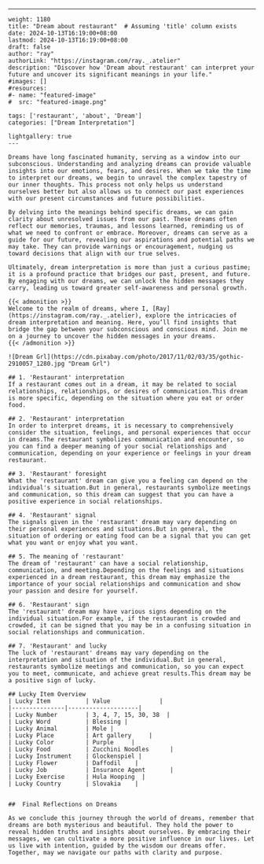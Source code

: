---
    weight: 1180
    title: "Dream about restaurant"  # Assuming 'title' column exists
    date: 2024-10-13T16:19:00+08:00
    lastmod: 2024-10-13T16:19:00+08:00
    draft: false
    author: "ray"
    authorLink: "https://instagram.com/ray._.atelier"
    description: "Discover how 'Dream about restaurant' can interpret your future and uncover its significant meanings in your life."
    #images: []
    #resources:
    #- name: "featured-image"
    #  src: "featured-image.png"
    
    tags: ['restaurant', 'about', 'Dream']
    categories: ["Dream Interpretation"]
    
    lightgallery: true
    ---
    
    Dreams have long fascinated humanity, serving as a window into our subconscious. Understanding and analyzing dreams can provide valuable insights into our emotions, fears, and desires. When we take the time to interpret our dreams, we begin to unravel the complex tapestry of our inner thoughts. This process not only helps us understand ourselves better but also allows us to connect our past experiences with our present circumstances and future possibilities.
    
    By delving into the meanings behind specific dreams, we can gain clarity about unresolved issues from our past. These dreams often reflect our memories, traumas, and lessons learned, reminding us of what we need to confront or embrace. Moreover, dreams can serve as a guide for our future, revealing our aspirations and potential paths we may take. They can provide warnings or encouragement, nudging us toward decisions that align with our true selves.
    
    Ultimately, dream interpretation is more than just a curious pastime; it is a profound practice that bridges our past, present, and future. By engaging with our dreams, we can unlock the hidden messages they carry, leading us toward greater self-awareness and personal growth.
    
    {{< admonition >}}
    Welcome to the realm of dreams, where I, [Ray](https://instagram.com/ray._.atelier), explore the intricacies of dream interpretation and meaning. Here, you’ll find insights that bridge the gap between your subconscious and conscious mind. Join me on a journey to uncover the hidden messages in your dreams.
    {{< /admonition >}}
    
    ![Dream Grl](https://cdn.pixabay.com/photo/2017/11/02/03/35/gothic-2910057_1280.jpg "Dream Grl")
    
    ## 1. 'Restaurant' interpretation
    If a restaurant comes out in a dream, it may be related to social relationships, relationships, or desires of communication.This dream is more specific, depending on the situation where you eat or order food.
    
    ## 2. 'Restaurant' interpretation
    In order to interpret dreams, it is necessary to comprehensively consider the situation, feelings, and personal experiences that occur in dreams.The restaurant symbolizes communication and encounter, so you can find a deeper meaning of your social relationships and communication, depending on your experience or feelings in your dream restaurant.
    
    ## 3. 'Restaurant' foresight
    What the 'restaurant' dream can give you a feeling can depend on the individual's situation.But in general, restaurants symbolize meetings and communication, so this dream can suggest that you can have a positive experience in social relationships.
    
    ## 4. 'Restaurant' signal
    The signals given in the 'restaurant' dream may vary depending on their personal experiences and situations.But in general, the situation of ordering or eating food can be a signal that you can get what you want or enjoy what you want.
    
    ## 5. The meaning of 'restaurant'
    The dream of 'restaurant' can have a social relationship, communication, and meeting.Depending on the feelings and situations experienced in a dream restaurant, this dream may emphasize the importance of your social relationships and communication and show your passion and desire for yourself.
    
    ## 6. 'Restaurant' sign
    The 'restaurant' dream may have various signs depending on the individual situation.For example, if the restaurant is crowded and crowded, it can be signed that you may be in a confusing situation in social relationships and communication.
    
    ## 7. 'Restaurant' and lucky
    The luck of 'restaurant' dreams may vary depending on the interpretation and situation of the individual.But in general, restaurants symbolize meetings and communication, so you can expect you to meet, communicate, and achieve great results.This dream may be a positive sign of lucky.
    
    ## Lucky Item Overview
    | Lucky Item          | Value              |
    |---------------|--------------------|
    | Lucky Number        | 3, 4, 7, 15, 30, 38  |
    | Lucky Word          | Blessing |
    | Lucky Animal        | Mole |
    | Lucky Place         | Art gallery     |
    | Lucky Color         | Purple     |
    | Lucky Food          | Zucchini Noodles      |
    | Lucky Instrument    | Glockenspiel |
    | Lucky Flower        | Daffodil    |
    | Lucky Job           | Insurance Agent       |
    | Lucky Exercise      | Hula Hooping  |
    | Lucky Country       | Slovakia    |
    
    
    ##  Final Reflections on Dreams
    
    As we conclude this journey through the world of dreams, remember that dreams are both mysterious and beautiful. They hold the power to reveal hidden truths and insights about ourselves. By embracing their messages, we can cultivate a more positive influence in our lives. Let us live with intention, guided by the wisdom our dreams offer. Together, may we navigate our paths with clarity and purpose.
    